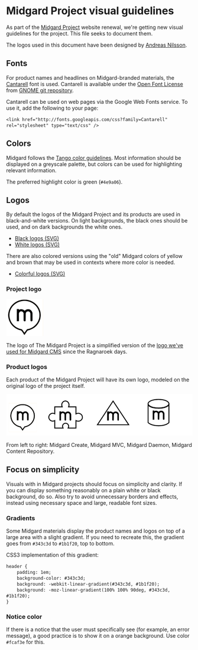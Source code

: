 Midgard Project visual guidelines
=================================

As part of the [Midgard Project](https://github.com/midgardproject/org_midgardproject_projectsite) website renewal, we're getting new visual guidelines for the project. This file seeks to document them.

The logos used in this document have been designed by [Andreas Nilsson](http://www.andreasn.se/).

## Fonts

For product names and headlines on Midgard-branded materials, the [Cantarell](http://abattis.org/cantarell/) font is used. Cantarell is available under the [Open Font License](http://scripts.sil.org/OFL) from [GNOME git repository](http://git.gnome.org/browse/cantarell-fonts/plain/ttf).

Cantarell can be used on web pages via the Google Web Fonts service. To use it, add the following to your page:

    <link href="http://fonts.googleapis.com/css?family=Cantarell" rel="stylesheet" type="text/css" />

## Colors

Midgard follows the [Tango color guidelines](http://tango.freedesktop.org/Tango_Icon_Theme_Guidelines). Most information should be displayed on a greyscale palette, but colors can be used for highlighting relevant information.

The preferred highlight color is green (`#4e9a06`).

## Logos

By default the logos of the Midgard Project and its products are used in black-and-white versions. On light backgrounds, the black ones should be used, and on dark backgrounds the white ones.

* [Black logos (SVG)](https://github.com/midgardproject/proposals/raw/master/Visual%20Guidelines/midgard_black.svg)
* [White logos (SVG)](https://github.com/midgardproject/proposals/raw/master/Visual%20Guidelines/midgard_white.svg)

There are also colored versions using the "old" Midgard colors of yellow and brown that may be used in contexts where more color is needed.

* [Colorful logos (SVG)](https://github.com/midgardproject/proposals/raw/master/Visual%20Guidelines/midgard_colors.svg)

### Project logo

![The Midgard Project](https://github.com/midgardproject/proposals/raw/master/Visual%20Guidelines/midgard_black.png)

The logo of The Midgard Project is a simplified version of the [logo we've used for Midgard CMS](http://en.wikipedia.org/wiki/File:Midgard_logo.png) since the Ragnaroek days.

### Product logos

Each product of the Midgard Project will have its own logo, modeled on the original logo of the project itself.

![Product logos](https://github.com/midgardproject/proposals/raw/master/Visual%20Guidelines/midgard_products_black.png)

From left to right: Midgard Create, Midgard MVC, Midgard Daemon, Midgard Content Repository.

## Focus on simplicity

Visuals with in Midgard projects should focus on simplicity and clarity. If you can display something reasonably on a plain white or black background, do so. Also try to avoid unnecessary borders and effects, instead using necessary space and large, readable font sizes.

### Gradients

Some Midgard materials display the product names and logos on top of a large area with a slight gradient. If you need to recreate this, the gradient goes from `#343c3d` to `#1b1f20`, top to bottom.

CSS3 implementation of this gradient:

    header {
        padding: 1em;
        background-color: #343c3d;
        background: -webkit-linear-gradient(#343c3d, #1b1f20);
        background: -moz-linear-gradient(100% 100% 90deg, #343c3d, #1b1f20);
    }

### Notice color

If there is a notice that the user must specifically see (for example, an error message), a good practice is to show it on a orange background. Use color `#fcaf3e` for this.
